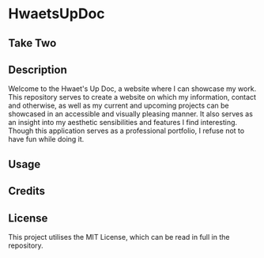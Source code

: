 # HwaetsUpDoc

## Take Two
## Description
Welcome to the Hwaet's Up Doc, a website where I can showcase my work. This repository serves to create a website on which my information, contact and otherwise, as well as my current and upcoming projects can be showcased in an accessible and visually pleasing manner. It also serves as an insight into my aesthetic sensibilities and features I find interesting. Though this application serves as a professional portfolio, I refuse not to have fun while doing it.
## Usage

## Credits

## License
This project utilises the MIT License, which can be read in full in the repository.
